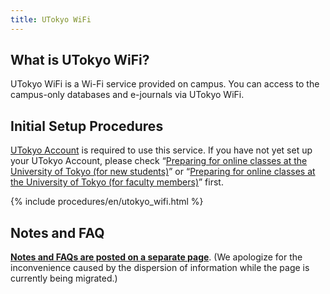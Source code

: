 ```yaml
---
title: UTokyo WiFi
---
```


## What is UTokyo WiFi?

UTokyo WiFi is a Wi-Fi service provided on campus. You can access to the campus-only databases and e-journals via UTokyo WiFi.

## Initial Setup Procedures

[UTokyo Account](/en/utokyo_account/) is required to use this service. If you have not yet set up your UTokyo Account, please check “[Preparing for online classes at the University of Tokyo (for new students)](/en/oc/)” or “[Preparing for online classes at the University of Tokyo (for faculty members)](/en/faculty_members)” first.

{% include procedures/en/utokyo_wifi.html %}

## Notes and FAQ

**[Notes and FAQs are posted on a separate page](https://www.u-tokyo.ac.jp/adm/dics/ja/wifi.html)**. (We apologize for the inconvenience caused by the dispersion of information while the page is currently being migrated.)
